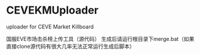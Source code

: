 CEVEKMUploader
==============

uploader for CEVE Market Killboard

国服EVE市场击杀榜上传工具（源代码）
生成后请运行根目录下merge.bat（如果直接clone源代码有很大几率无法正常运行生成后脚本）
